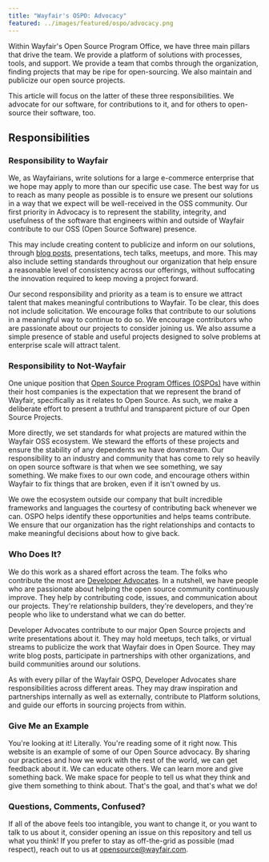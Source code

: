 ```yaml
---
title: "Wayfair's OSPO: Advocacy"
featured: ../images/featured/ospo/advocacy.png
---
```


Within Wayfair's Open Source Program Office, we have three main pillars that drive the team. We provide a platform of solutions with processes, tools, and support. We provide a team that combs through the organization, finding projects that may be ripe for open-sourcing. We also maintain and publicize our open source projects.

This article will focus on the latter of these three responsibilities. We advocate for our software, for contributions to it, and for others to open-source their software, too.

## Responsibilities

### Responsibility to Wayfair

We, as Wayfairians, write solutions for a large e-commerce enterprise that we hope may apply to more than our specific use case. The best way for us to reach as many people as possible is to ensure we present our solutions in a way that we expect will be well-received in the OSS community. Our first priority in Advocacy is to represent the stability, integrity, and usefulness of the software that engineers within and outside of Wayfair contribute to our OSS (Open Source Software) presence.

This may include creating content to publicize and inform on our solutions, through [blog posts](https://tech.wayfair.com/), presentations, tech talks, meetups, and more. This may also include setting standards throughout our organization that help ensure a reasonable level of consistency across our offerings, without suffocating the innovation required to keep moving a project forward.

Our second responsibility and priority as a team is to ensure we attract talent that makes meaningful contributions to Wayfair. To be clear, this does not include solicitation. We encourage folks that contribute to our solutions in a meaningful way to continue to do so. We encourage contributors who are passionate about our projects to consider joining us. We also assume a simple presence of stable and useful projects designed to solve problems at enterprise scale will attract talent.

### Responsibility to Not-Wayfair

One unique position that [Open Source Program Offices (OSPOs)](https://fossa.com/blog/building-open-source-program-office-ospo/) have within their host companies is the expectation that we represent the brand of Wayfair, specifically as it relates to Open Source. As such, we make a deliberate effort to present a truthful and transparent picture of our Open Source Projects.

More directly, we set standards for what projects are matured within the Wayfair OSS ecosystem. We steward the efforts of these projects and ensure the stability of any dependents we have downstream. Our responsibility to an industry and community that has come to rely so heavily on open source software is that when we see something, we say something. We make fixes to our own code, and encourage others within Wayfair to fix things that are broken, even if it isn't owned by us.

We owe the ecosystem outside our company that built incredible frameworks and languages the courtesy of contributing back whenever we can. OSPO helps identify these opportunities and helps teams contribute. We ensure that our organization has the right relationships and contacts to make meaningful decisions about how to give back.

### Who Does It?

We do this work as a shared effort across the team. The folks who contribute the most are [Developer Advocates](https://www.fosslife.org/what-developer-advocate). In a nutshell, we have people who are passionate about helping the open source community continuously improve. They help by contributing code, issues, and communication about our projects. They're relationship builders, they're developers, and they're people who like to understand what we can do better.

Developer Advocates contribute to our major Open Source projects and write presentations about it. They may hold meetups, tech talks, or virtual streams to publicize the work that Wayfair does in Open Source. They may write blog posts, participate in partnerships with other organizations, and build communities around our solutions.

As with every pillar of the Wayfair OSPO, Developer Advocates share responsibilities across different areas. They may draw inspiration and partnerships internally as well as externally, contribute to Platform solutions, and guide our efforts in sourcing projects from within.

### Give Me an Example

You're looking at it! Literally. You're reading some of it right now. This website is an example of some of our Open Source advocacy. By sharing our practices and how we work with the rest of the world, we can get feedback about it. We can educate others. We can learn more and give something back. We make space for people to tell us what they think and give them something to think about. That's the goal, and that's what we do!

### Questions, Comments, Confused?

If all of the above feels too intangible, you want to change it, or you want to talk to us about it, consider opening an issue on this repository and tell us what you think! If you prefer to stay as off-the-grid as possible (mad respect), reach out to us at opensource@wayfair.com.
